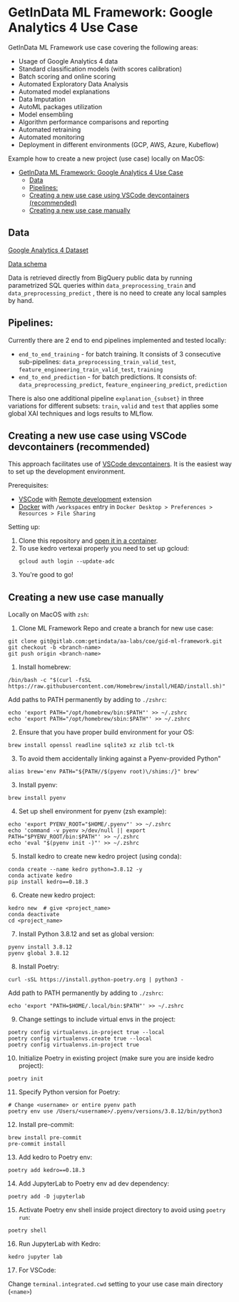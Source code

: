 # GetInData ML Framework: Google Analytics 4 Use Case

GetInData ML Framework use case covering the following areas:
- Usage of Google Analytics 4 data
- Standard classification models (with scores calibration)
- Batch scoring and online scoring
- Automated Exploratory Data Analysis
- Automated model explanations
- Data Imputation
- AutoML packages utilization
- Model ensembling
- Algorithm performance comparisons and reporting
- Automated retraining
- Automated monitoring
- Deployment in different environments (GCP, AWS, Azure, Kubeflow)

Example how to create a new project (use case) locally on MacOS:  
- [GetInData ML Framework: Google Analytics 4 Use Case](#getindata-ml-framework-google-analytics-4-use-case)
  - [Data](#data)
  - [Pipelines:](#pipelines)
  - [Creating a new use case using VSCode devcontainers (recommended) ](#creating-a-new-use-case-using-vscode-devcontainers-recommended-)
  - [Creating a new use case manually ](#creating-a-new-use-case-manually-)

## Data

[Google Analytics 4 Dataset](https://developers.google.com/analytics/bigquery/web-ecommerce-demo-dataset)

[Data schema](https://support.google.com/analytics/answer/7029846?hl=en)

Data is retrieved directly from BigQuery public data by running parametrized SQL queries within `data_preprocessing_train` and `data_preprocessing_predict` , there is no need to create any local samples by hand.

## Pipelines:

Currently there are 2 end to end  pipelines implemented and tested locally:
- `end_to_end_training` - for batch training. It consists of 3 consecutive sub-pipelines: `data_preprocessing_train_valid_test`, `feature_engineering_train_valid_test`, `training`
- `end_to_end_prediction` - for batch predictions. It consists of: `data_preprocessing_predict`, `feature_engineering_predict`, `prediction`

There is also one additional pipeline `explanation_{subset}` in three variations for different subsets: `train`, `valid` and `test` that applies some global XAI techniques and logs results to MLflow.

## Creating a new use case using VSCode devcontainers (recommended) <a name="new-use-case-devcontainers"></a>

This approach facilitates use of [VSCode devcontainers](https://code.visualstudio.com/docs/devcontainers/containers). It is the easiest way to set up the development environment. 

Prerequisites:
* [VSCode](https://code.visualstudio.com/) with [Remote development](https://marketplace.visualstudio.com/items?itemName=ms-vscode-remote.vscode-remote-extensionpack) extension
* [Docker](https://www.docker.com/) with `/workspaces` entry in `Docker Desktop > Preferences > Resources > File Sharing`

Setting up:
1. Clone this repository and [open it in a container](https://code.visualstudio.com/docs/devcontainers/containers#_quick-start-open-an-existing-folder-in-a-container).
2. To use kedro vertexai properly you need to set up gcloud:
    ```
    gcloud auth login --update-adc
    ```
3. You're good to go!

## Creating a new use case manually <a name="new-use-case-manually"></a>

Locally on MacOS with `zsh`:

1. Clone ML Framework Repo and create a branch for new use case:
```
git clone git@gitlab.com:getindata/aa-labs/coe/gid-ml-framework.git
git checkout -b <branch-name>
git push origin <branch-name> 
```

1. Install homebrew:

```
/bin/bash -c "$(curl -fsSL https://raw.githubusercontent.com/Homebrew/install/HEAD/install.sh)"
```

Add paths to PATH permanently by adding to `./zshrc`:

```
echo 'export PATH="/opt/homebrew/bin:$PATH"' >> ~/.zshrc
echo 'export PATH="/opt/homebrew/sbin:$PATH"' >> ~/.zshrc
```

2. Ensure that you have proper build environment for your OS:
```
brew install openssl readline sqlite3 xz zlib tcl-tk
```

3. To avoid them accidentally linking against a Pyenv-provided Python"
```
alias brew='env PATH="${PATH//$(pyenv root)\/shims:/}" brew'
```

3. Install pyenv:
```
brew install pyenv
```

4. Set up shell environment for pyenv (zsh example):
```
echo 'export PYENV_ROOT="$HOME/.pyenv"' >> ~/.zshrc
echo 'command -v pyenv >/dev/null || export PATH="$PYENV_ROOT/bin:$PATH"' >> ~/.zshrc
echo 'eval "$(pyenv init -)"' >> ~/.zshrc
```

5. Install kedro to create new kedro project (using conda):
```
conda create --name kedro python=3.8.12 -y
conda activate kedro
pip install kedro==0.18.3
```

6. Create new kedro project:
```
kedro new  # give <project_name>
conda deactivate
cd <project_name>
```

7. Install Python 3.8.12 and set as global version:
```
pyenv install 3.8.12
pyenv global 3.8.12
```

8. Install Poetry:
```
curl -sSL https://install.python-poetry.org | python3 -
```

Add path to PATH permanently by adding to `./zshrc`:

```
echo 'export "PATH=$HOME/.local/bin:$PATH"' >> ~/.zshrc
```


9. Change settings to include virtual envs in the project:
```
poetry config virtualenvs.in-project true --local
poetry config virtualenvs.create true --local
poetry config virtualenvs.in-project true
```

10. Initialize Poetry in existing project (make sure you are inside kedro project):
```
poetry init
```

11. Specify Python version for Poetry:
```
# Change <username> or entire pyenv path
poetry env use /Users/<username>/.pyenv/versions/3.8.12/bin/python3
```

12. Install pre-commit:
```
brew install pre-commit
pre-commit install
```

13. Add kedro to Poetry env:
```
poetry add kedro==0.18.3
```

14. Add JupyterLab to Poetry env ad dev dependency:
```
poetry add -D jupyterlab
```

15. Activate Poetry env shell inside project directory to avoid using `poetry run`:
```
poetry shell
```

16. Run JupyterLab with Kedro:
```
kedro jupyter lab
```

17. For VSCode:  

Change `terminal.integrated.cwd` setting to your use case main directory (`<name>`)


